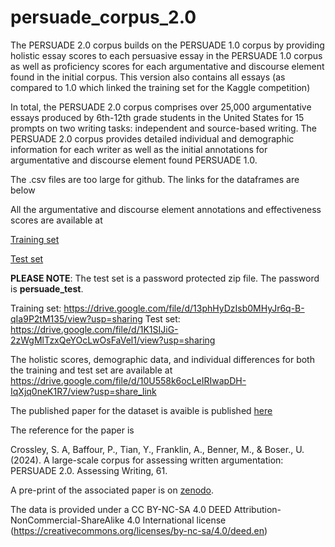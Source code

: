# persuade_corpus_2.0

The PERSUADE 2.0 corpus builds on the PERSUADE 1.0 corpus by providing holistic essay scores to each persuasive essay in the PERSUADE 1.0 corpus as well as proficiency scores for each argumentative and discourse element found in the initial corpus. This version also contains all essays (as compared to 1.0 which linked the training set for the Kaggle competition)

In total, the PERSUADE 2.0 corpus comprises over 25,000 argumentative essays produced by 6th-12th grade students in the United States for 15 prompts on two writing tasks: independent and source-based writing. The PERSUADE 2.0 corpus provides detailed individual and demographic information for each writer as well as the initial annotations for argumentative and discourse element found PERSUADE 1.0.

The .csv files are too large for github. The links for the dataframes are below

All the argumentative and discourse element annotations and effectiveness scores are available at

[Training set](https://drive.google.com/file/d/13phHyDzIsb0MHyJr6q-B-qIa9P2tM135/view?usp=sharing)

[Test set](https://drive.google.com/file/d/1K1SIJiG-2zWgMlTzxQeYOcLwOsFaVel1/view?usp=sharing)

**PLEASE NOTE**: The test set is a password protected zip file. The password is **persuade_test**.


Training set: https://drive.google.com/file/d/13phHyDzIsb0MHyJr6q-B-qIa9P2tM135/view?usp=sharing
Test set: https://drive.google.com/file/d/1K1SIJiG-2zWgMlTzxQeYOcLwOsFaVel1/view?usp=sharing 

The holistic scores, demographic data, and individual differences for both the training and test set are available at
https://drive.google.com/file/d/10U558k6ocLeIRIwapDH-IqXjq0neK1R7/view?usp=share_link

The published paper for the dataset is avaible is published [here](https://www.sciencedirect.com/science/article/pii/S1075293524000588?ssrnid=4795747&dgcid=SSRN_redirect_SD)

The reference for the paper is 

Crossley, S. A, Baffour, P., Tian, Y., Franklin, A., Benner, M., & Boser., U. (2024). A large-scale corpus for assessing written argumentation: PERSUADE 2.0. Assessing Writing, 61.

A pre-print of the associated paper is on [zenodo](https://zenodo.org/record/8221504).

The data is provided under a CC BY-NC-SA 4.0 DEED Attribution-NonCommercial-ShareAlike 4.0 International license (https://creativecommons.org/licenses/by-nc-sa/4.0/deed.en)
